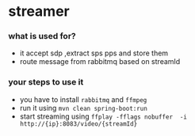 # streamer

### what is used for?
- it accept sdp ,extract sps pps and store them 
- route message from rabbitmq based on streamId

### your steps to use it
- you have to install `rabbitmq` and `ffmpeg`
- run it using `mvn clean spring-boot:run`
- start streaming using `ffplay -fflags nobuffer  -i http://{ip}:8083/video/{streamId}`
